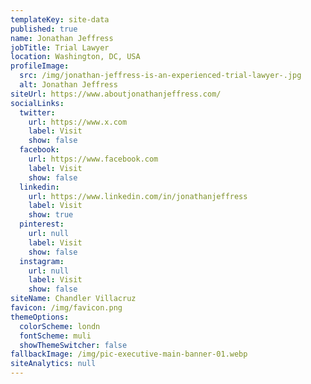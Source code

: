 ```yaml
---
templateKey: site-data
published: true
name: Jonathan Jeffress
jobTitle: Trial Lawyer
location: Washington, DC, USA
profileImage:
  src: /img/jonathan-jeffress-is-an-experienced-trial-lawyer-.jpg
  alt: Jonathan Jeffress
siteUrl: https://www.aboutjonathanjeffress.com/
socialLinks:
  twitter:
    url: https://www.x.com
    label: Visit
    show: false
  facebook:
    url: https://www.facebook.com
    label: Visit
    show: false
  linkedin:
    url: https://www.linkedin.com/in/jonathanjeffress
    label: Visit
    show: true
  pinterest:
    url: null
    label: Visit
    show: false
  instagram:
    url: null
    label: Visit
    show: false
siteName: Chandler Villacruz
favicon: /img/favicon.png
themeOptions:
  colorScheme: londn
  fontScheme: muli
  showThemeSwitcher: false
fallbackImage: /img/pic-executive-main-banner-01.webp
siteAnalytics: null
---
```

